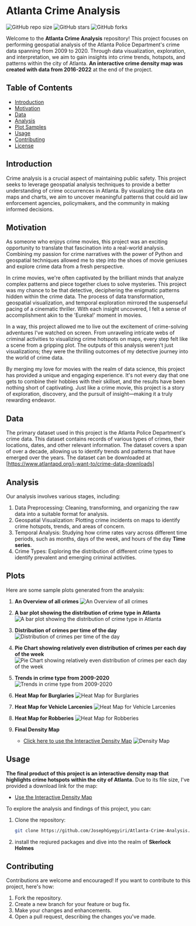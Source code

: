 # Atlanta Crime Analysis

![GitHub repo size](https://img.shields.io/github/repo-size/JosephGyegyiri/Atlanta-Crime-Analysis)
![GitHub stars](https://img.shields.io/github/stars/JosephGyegyiri/Atlanta-Crime-Analysis?style=social)
![GitHub forks](https://img.shields.io/github/forks/JosephGyegyiri/Atlanta-Crime-Analysis?style=social)

Welcome to the **Atlanta Crime Analysis** repository! 
This project focuses on performing geospatial analysis of the Atlanta Police Department's crime data spanning from 2009 to 2020. Through data visualization, exploration, and interpretation, we aim to gain insights into crime trends, hotspots, and patterns within the city of Atlanta. **An interactive crime density map was created with data from 2016-2022** at the end of the project.

## Table of Contents

- [Introduction](#introduction)
- [Motivation](#Motivation)
- [Data](#data)
- [Analysis](#analysis)
- [Plot Samples](#Plots)
- [Usage](#usage)
- [Contributing](#contributing)
- [License](#license)

## Introduction

Crime analysis is a crucial aspect of maintaining public safety. This project seeks to leverage geospatial analysis techniques to provide a better understanding of crime occurrences in Atlanta. By visualizing the data on maps and charts, we aim to uncover meaningful patterns that could aid law enforcement agencies, policymakers, and the community in making informed decisions.

## Motivation

As someone who enjoys crime movies, this project was an exciting opportunity to translate that fascination into a real-world analysis. Combining my passion for crime narratives with the power of Python and geospatial techniques allowed me to step into the shoes of movie geniuses and explore crime data from a fresh perspective.

In crime movies, we're often captivated by the brilliant minds that analyze complex patterns and piece together clues to solve mysteries. This project was my chance to be that detective, deciphering the enigmatic patterns hidden within the crime data. The process of data transformation, geospatial visualization, and temporal exploration mirrored the suspenseful pacing of a cinematic thriller. With each insight uncovered, I felt a sense of accomplishment akin to the 'Eureka!' moment in movies.

In a way, this project allowed me to live out the excitement of crime-solving adventures I've watched on screen. From unraveling intricate webs of criminal activities to visualizing crime hotspots on maps, every step felt like a scene from a gripping plot. The outputs of this analysis weren't just visualizations; they were the thrilling outcomes of my detective journey into the world of crime data.

By merging my love for movies with the realm of data science, this project has provided a unique and engaging experience. It's not every day that one gets to combine their hobbies with their skillset, and the results have been nothing short of captivating. Just like a crime movie, this project is a story of exploration, discovery, and the pursuit of insight—making it a truly rewarding endeavor.


## Data

The primary dataset used in this project is the Atlanta Police Department's crime data. This dataset contains records of various types of crimes, their locations, dates, and other relevant information. The dataset covers a span of over a decade, allowing us to identify trends and patterns that have emerged over the years.
The dataset can be downloaded at [https://www.atlantapd.org/i-want-to/crime-data-downloads]

## Analysis

Our analysis involves various stages, including:

1. Data Preprocessing: Cleaning, transforming, and organizing the raw data into a suitable format for analysis.
2. Geospatial Visualization: Plotting crime incidents on maps to identify crime hotspots, trends, and areas of concern.
3. Temporal Analysis: Studying how crime rates vary across different time periods, such as months, days of the week, and hours of the day **Time series**.
4. Crime Types: Exploring the distribution of different crime types to identify prevalent and emerging criminal activities.

## Plots

Here are some sample plots generated from the analysis:

1. **An Overview of all crimes**
   ![An Overview of all crimes](assets/crime_overview.png) 

2. **A bar plot showing the distribution of crime type in Atlanta**
   ![A bar plot showing the distribution of crime type in Atlanta](assets/barplot.png)

3. **Distribution of crimes per time of the day**
   ![Distribution of crimes per time of the day](assets/crime_per_day.png)

4. **Pie Chart showing relatively even distribution of crimes per each day of the week**
   ![Pie Chart showing relatively even distribution of crimes per each day of the week](assets/crime_day_week.png)

5. **Trends in crime type from 2009-2020**
   ![Trends in crime type from 2009-2020](assets/Trends.png)

6. **Heat Map for Burglaries**
   ![Heat Map for Burglaries](assets/HM_Burg.png)

7. **Heat Map for Vehicle Larcenies**
   ![Heat Map for Vehicle Larcenies](assets/HM_lerc.png)

8. **Heat Map for Robberies**
   ![Heat Map for Robberies](assets/HM_robb.png)

9. **Final Density Map**
    - [Click here to use the Interactive Density Map](https://josephgyegyiri.github.io/density-map/)
![Density Map](assets/final.png)


## Usage

**The final product of this project is an interactive density map that highlights crime hotspots within the city of Atlanta.** Due to its file size, I've provided a download link for the map:

- [Use the Interactive Density Map](https://josephgyegyiri.github.io/density-map/)

To explore the analysis and findings of this project, you can:

1. Clone the repository:
   ```bash
   git clone https://github.com/JosephGyegyiri/Atlanta-Crime-Analysis.git

2. install the reqiured packages and dive into the realm of **Skerlock Holmes**


## Contributing
Contributions are welcome and encouraged! If you want to contribute to this project, here's how:

1. Fork the repository.
2. Create a new branch for your feature or bug fix.
3. Make your changes and enhancements.
4. Open a pull request, describing the changes you've made.
